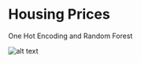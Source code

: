 # Housing Prices 
One Hot Encoding and Random Forest

![alt text](https://github.com/sainathdevulapalli/Housing-Prices-/blob/master/comparison1.png?raw=true)

